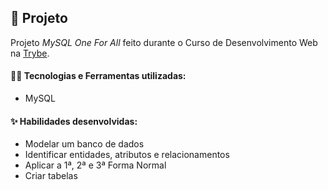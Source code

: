 ## 📌 Projeto
Projeto _MySQL One For All_ feito durante o Curso de Desenvolvimento Web na [Trybe](https://www.betrybe.com/).

#### 👩‍💻 Tecnologias e Ferramentas utilizadas:
- MySQL

#### ✨ Habilidades desenvolvidas:
  * Modelar um banco de dados
  * Identificar entidades, atributos e relacionamentos
  * Aplicar a 1ª, 2ª e 3ª Forma Normal
  * Criar tabelas

